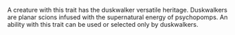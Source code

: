 A creature with this trait has the duskwalker versatile heritage. Duskwalkers are planar scions infused with the supernatural energy of psychopomps. An ability with this trait can be used or selected only by duskwalkers.